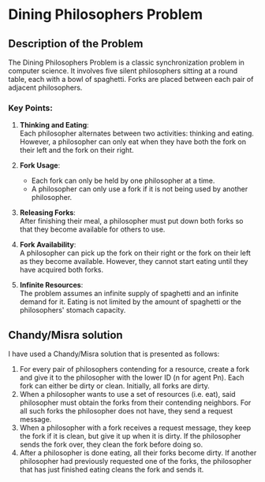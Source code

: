 # Dining Philosophers Problem

## Description of the Problem

The Dining Philosophers Problem is a classic synchronization problem in computer science. It involves five silent philosophers sitting at a round table, each with a bowl of spaghetti. Forks are placed between each pair of adjacent philosophers.

### Key Points:
1. **Thinking and Eating**:  
   Each philosopher alternates between two activities: thinking and eating. However, a philosopher can only eat when they have both the fork on their left and the fork on their right.

2. **Fork Usage**:  
   - Each fork can only be held by one philosopher at a time.  
   - A philosopher can only use a fork if it is not being used by another philosopher.

3. **Releasing Forks**:  
   After finishing their meal, a philosopher must put down both forks so that they become available for others to use.

4. **Fork Availability**:  
   A philosopher can pick up the fork on their right or the fork on their left as they become available. However, they cannot start eating until they have acquired both forks.

5. **Infinite Resources**:  
   The problem assumes an infinite supply of spaghetti and an infinite demand for it. Eating is not limited by the amount of spaghetti or the philosophers' stomach capacity.



## Chandy/Misra solution

I have used a Chandy/Misra solution that is presented as follows:

   1. For every pair of philosophers contending for a resource, create a fork and give it to the philosopher with the lower ID (n for agent Pn). Each fork can either be dirty or clean. Initially, all forks are dirty.
   2. When a philosopher wants to use a set of resources (i.e. eat), said philosopher must obtain the forks from their contending neighbors. For all such forks the philosopher does not have, they send a request message.
   3. When a philosopher with a fork receives a request message, they keep the fork if it is clean, but give it up when it is dirty. If the philosopher sends the fork over, they clean the fork before doing so.
   4. After a philosopher is done eating, all their forks become dirty. If another philosopher had previously requested one of the forks, the philosopher that has just finished eating cleans the fork and sends it.
